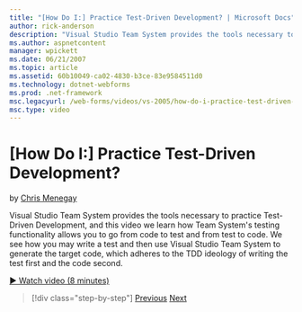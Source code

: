 ```yaml
---
title: "[How Do I:] Practice Test-Driven Development? | Microsoft Docs"
author: rick-anderson
description: "Visual Studio Team System provides the tools necessary to practice Test-Driven Development, and this video we learn how Team System's testing functionality a..."
ms.author: aspnetcontent
manager: wpickett
ms.date: 06/21/2007
ms.topic: article
ms.assetid: 60b10049-ca02-4830-b3ce-83e9584511d0
ms.technology: dotnet-webforms
ms.prod: .net-framework
msc.legacyurl: /web-forms/videos/vs-2005/how-do-i-practice-test-driven-development
msc.type: video
---
```

[How Do I:] Practice Test-Driven Development?
====================
by [Chris Menegay](https://twitter.com/CMenegay)

Visual Studio Team System provides the tools necessary to practice Test-Driven Development, and this video we learn how Team System's testing functionality allows you to go from code to test and from test to code. We see how you may write a test and then use Visual Studio Team System to generate the target code, which adheres to the TDD ideology of writing the test first and the code second.

[&#9654; Watch video (8 minutes)](https://channel9.msdn.com/Blogs/ASP-NET-Site-Videos/how-do-i-practice-test-driven-development)

>[!div class="step-by-step"]
[Previous](how-do-i-write-code-more-quickly-with-unit-tests.md)
[Next](how-do-i-load-test-a-web-application.md)